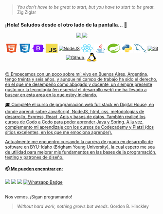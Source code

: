 > *You don't have to be great to start, but you have to start to be great.* Zig Ziglar

### ¡Hola! Saludos desde el otro lado de la pantalla... 👋

<div align="center">
  <a href="https://github.com/antariex">
  <img height="180em" src="https://github-readme-stats.vercel.app/api?username=antariex&show_icons=true&theme=dracula&include_all_commits=true&count_private=true"/>
  <img height="180em" src="https://github-readme-stats.vercel.app/api/top-langs/?username=antariex&layout=compact&langs_count=7&theme=dracula"/>
</div>
<div style="display: inline_block" align="center"><br>
  <img align="center" alt="HTML" height="30" width="40" src="https://raw.githubusercontent.com/devicons/devicon/master/icons/html5/html5-original.svg">
  <img align="center" alt="CSS" height="30" width="40" src="https://raw.githubusercontent.com/devicons/devicon/master/icons/css3/css3-original.svg">
  <img align="center" alt="Bootstrap" height="30" width="40" src="https://raw.githubusercontent.com/devicons/devicon/master/icons/bootstrap/bootstrap-original.svg">
  <img align="center" alt="Js" height="30" width="40" src="https://raw.githubusercontent.com/devicons/devicon/master/icons/javascript/javascript-original.svg">
  <img align="center" alt="NodeJS" height="30" width="40" src="https://upload.wikimedia.org/wikipedia/commons/thumb/d/d9/Node.js_logo.svg/120px-Node.js_logo.svg.png?20170401104355">
  <img align="center" alt="React" height="30" width="40" src="https://raw.githubusercontent.com/devicons/devicon/master/icons/react/react-original.svg">
  <img align="center" alt="Java" height="30" width="40" src="https://raw.githubusercontent.com/devicons/devicon/master/icons/java/java-original.svg">
  <img align="center" alt="Spring" height="30" width="40" src="https://raw.githubusercontent.com/devicons/devicon/master/icons/spring/spring-original.svg">
  <img align="center" alt="Python" height="30" width="40" src="https://raw.githubusercontent.com/devicons/devicon/master/icons/python/python-original.svg">
  <img align="center" alt="MySQL" height="30" width="40" src="https://raw.githubusercontent.com/devicons/devicon/master/icons/mysql/mysql-original.svg">
  <img align="center" alt="Git" height="30" width="40" src="https://raw.githubusercontent.com/jmnote/z-icons/master/svg/git.svg">
  <img align="center" alt="Github" height="30" width="40" src="https://raw.githubusercontent.com/jmnote/z-icons/master/svg/github.svg">
  <img align="center" alt="Linux" height="30" width="40" src="https://raw.githubusercontent.com/devicons/devicon/master/icons/linux/linux-original.svg">
</div>

<br>

:wink: Empecemos con un poco sobre mí: vivo en Buenos Aires, Argentina, tengo treinta y seis años, y aunque mi campo de trabajo ha sido el derecho, en el que me desempeño como abogado y docente, un siempre presente gusto por la tecnología (en especial el desarrollo web) me ha llevado a buscar en esta area en la que estoy iniciando.

:mortar_board: Completé el curso de programación web full stack en Digital House, en donde aprendí sobre JavaScript, NodeJS, html, css, metodologías de desarrollo, Express, React, Apis y bases de datos. Tambíén realicé los cursos de Codo a Codo para poder aprender Java y Spring. A la vez, complemento mi aprendizaje con los cursos de Codecademy y Platzi (dos sitios excelentes, en los que me emociona aprender).

Actualmente me encuentro cursando la carrera de grado en desarrollo de software en BYU-Idaho (Brigham Young University), la cual espero me sea de utilidad para mejorar mis fundamentos en las bases de la programación, testing y patrones de diseño. 

<div dsplay="inline-block">
 
<h4 align="left">📫 Me pueden encontrar en:</h4>
<a href="https://www.linkedin.com/in/arielantequiera/" target="_blank"><img src="https://img.shields.io/badge/-LinkedIn-%230077B5?style=for-the-badge&logo=linkedin&logoColor=white" target="_blank"></a>
<a href="https://www.instagram.com/antariex/" target="_blank"><img src="https://img.shields.io/badge/-Instagram-%23E4405F?style=for-the-badge&logo=instagram&logoColor=white" target="_blank"></a>
<a href = "mailto:arielantequiera@gmail.com"><img src="https://img.shields.io/badge/Gmail-D14836?style=for-the-badge&logo=gmail&logoColor=white" target="_blank"></a>
<a href="https://api.whatsapp.com/send?phone=5491135834708&amp;text=Hola%20Ariel!" rel="nofollow"><img src="https://camo.githubusercontent.com/b4a83ae7eb4418cdd53568a6f4ad49f289aeaaadfbdcaae236be43f380233fc1/68747470733a2f2f696d672e736869656c64732e696f2f62616467652f57686174734170702d3235443336363f7374796c653d666f722d7468652d6261646765266c6f676f3d7768617473617070266c6f676f436f6c6f723d7768697465266c696e6b3d68747470733a2f2f6170692e77686174736170702e636f6d2f73656e643f70686f6e653d3535313139353630393236323826746578743d4f6c2543332541312125323056696e6963697573" alt="Whatsapp Badge" data-canonical-src="https://img.shields.io/badge/WhatsApp-25D366?style=for-the-badge&amp;logo=whatsapp&amp;logoColor=white&amp;link=https://api.whatsapp.com/send?phone=5491135834708&amp;text=Hola%20Ariel!" style="max-width: 100%;"></a>


</br>
</br>

Nos vemos.
¡Sigan programando!

> *Without hard work, nothing grows but weeds.* Gordon B. Hinckley
